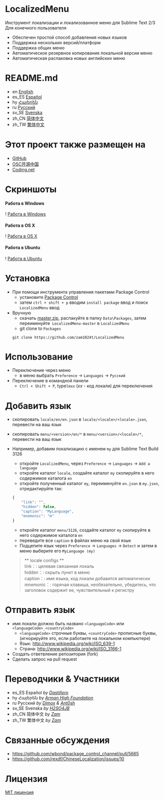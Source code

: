 # LocalizedMenu
Инструмент локализации и локализованное меню для Sublime Text 2/3  Для конечного пользователя

- Обеспечен простой способ добавления новых языков
- Поддержка нескольких версий/платформ
- Поддержка общих меню
- Автоматическое резервное копирование локальной версии меню
- Автоматическая распаковка новых английских меню

# README.md
- en [English](../README.md)
- es_ES [Español](README.es_ES.md)
- hy [Հայերեն](README.hy.md)
- ru [Русский](README.ru.md)
- sv_SE [Svenska](readme/README.sv_SE.md)
- zh_CN [简体中文](README.zh_CN.md)
- zh_TW [繁体中文](README.zh_TW.md)

# Этот проект также размещен на
- [GitHub](https://github.com/zam1024t/LocalizedMenu)
- [OSC开源中国](https://git.oschina.net/zam1024t/LocalizedMenu)
- [Coding.net](https://coding.net/u/zam1024t/p/LocalizedMenu/git)

# Скриншоты
#### Работа в Windows
! [Работа в Windows](https://raw.githubusercontent.com/zam1024t/LocalizedMenu/shots/shots/LocalizedMenu_win.gif)
#### Работа в OS X
! [Работа в OS X](https://raw.githubusercontent.com/zam1024t/LocalizedMenu/shots/shots/LocalizedMenu_osx.gif)
#### Работа в Ubuntu
! [Работа в Ubuntu](https://raw.githubusercontent.com/zam1024t/LocalizedMenu/shots/shots/LocalizedMenu_linux.gif)

# Установка
- При помощи инструмента управления пакетами Package Control
	- установите [Package Control](https://packagecontrol.io/installation)
	- затем `ctrl + shift + p` вводим `install package` ввод и поиск `LocalizedMenu` ввод
- Вручную
	- скачать [master.zip](https://github.com/zam1024t/LocalizedMenu/archive/master.zip), распакуйте в папку `Data\Packages`, затем переименуйте` LocalizedMenu-master` в `LocalizedMenu`
	- git clone to `Packages`
	```
	git clone https://github.com/zam1024t/LocalizedMenu
	```

# Использование
- Переключение через меню
	- в меню выбрать `Preference` -> `Languages` -> `Русский`
- Переключение в командной панели
	- `Ctrl + Shift + P`, type`lmxx` (*xx* - код локали) для переключения

# Добавить язык
- скопировать `locale/en/en.json` в `locale/<locale>/<locale>.json`, перевести на ваш язык
- скопировать `menu/<version>/en/*` в `menu/<version>/<locale>/*`, перевести на ваш язык
- Например, добавим локализацию с именем `my` для Sublime Text Build 3126
	- откройте `LocalizedMenu`, через `Preference` -> `Languages` -> `Add a language`
	- откройте каталог `locale`, создайте каталог `my` скопируйте в него содержимое каталога `en`
	- откройте полученный каталог `my`, переименуйте `en.json` в `my.json`, отредактируйте так:

	```JavaScript
	{
		"link": "",
		"hidden": false,
		"caption": "MyLanguage",
		"mnemonic": "m"
	}
	```

	- откройте каталог `menu/3126`, создайте каталог `my` скопируйте в него содержимое каталога `en`
	- переведите все `caption` в файлах меню на свой язык
	- Подцепите язык через `Preference` -> `Languages` -> `Detect` и затем в меню выберите его `MyLanguage (my)`

	> ** locale configs **<br>
	> link：: целевая связанная локаль<br>
	> hidden：: скрыть пункт в меню<br>
	> caption：: имя языка, код локали добавится автоматически<br>
	> mnemonic：: горячая клавиша, необязательно, убедитесь, что заголовок содержит ее, чувствительный к регистру

# Отправить язык
- имя локали должно быть названо `<languageCode>` или `<languageCode>_<countryCode>`
	- `<languageCode>` строчные буквы, `<countryCode>` прописные буквы, (игнорируйте это, если работаете на локальном компьютере)
	- Язык: http://www.wikipedia.org/wiki/ISO_639-1
	- Страна: http://www.wikipedia.org/wiki/ISO_3166-1
- Создать ответвление репозитория (fork)
- Сделать запрос на pull request

# Переводчики & Участники
- es_ES Español *by [Dastillero](https://github.com/dap39)*
- hy Հայերեն *by [Arman High Foundation](https://github.com/ArmanHigh)*
- ru Русский *by [Dimox](http://dimox.name) & [Ant0sh](https://github.com/Ant0sh)*
- sv_SE Svenska *by [H2SO4JB](https://github.com/H2SO4JB)*
- zh_CN 简体中文 *by [Zam](https://github.com/zam1024t)*
- zh_TW 繁体中文 *by [Zam](https://github.com/zam1024t)*

# Связанные обсуждения
- https://github.com/wbond/package_control_channel/pull/5665
- https://github.com/rexdf/ChineseLocalization/issues/10

# Лицензия
[MIT лицензия](ЛИЦЕНЗИЯ)
